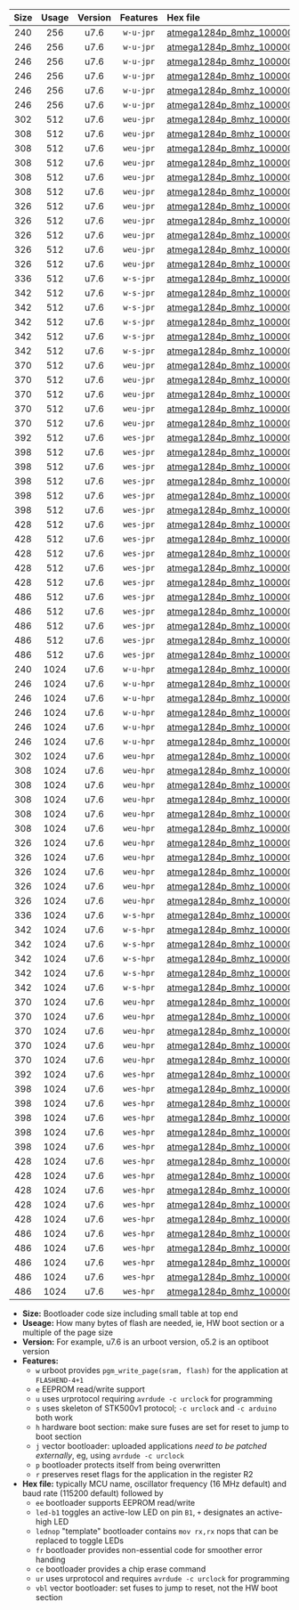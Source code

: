 |Size|Usage|Version|Features|Hex file|
|:-:|:-:|:-:|:-:|:--|
|240|256|u7.6|`w-u-jpr`|[atmega1284p_8mhz_1000000bps_ur_vbl.hex](https://raw.githubusercontent.com/stefanrueger/urboot/main//atmega1284p_8mhz_1000000bps_ur_vbl.hex)|
|246|256|u7.6|`w-u-jpr`|[atmega1284p_8mhz_1000000bps_led+b5_ur_vbl.hex](https://raw.githubusercontent.com/stefanrueger/urboot/main//atmega1284p_8mhz_1000000bps_led+b5_ur_vbl.hex)|
|246|256|u7.6|`w-u-jpr`|[atmega1284p_8mhz_1000000bps_led+b7_ur_vbl.hex](https://raw.githubusercontent.com/stefanrueger/urboot/main//atmega1284p_8mhz_1000000bps_led+b7_ur_vbl.hex)|
|246|256|u7.6|`w-u-jpr`|[atmega1284p_8mhz_1000000bps_led+c7_ur_vbl.hex](https://raw.githubusercontent.com/stefanrueger/urboot/main//atmega1284p_8mhz_1000000bps_led+c7_ur_vbl.hex)|
|246|256|u7.6|`w-u-jpr`|[atmega1284p_8mhz_1000000bps_led+d7_ur_vbl.hex](https://raw.githubusercontent.com/stefanrueger/urboot/main//atmega1284p_8mhz_1000000bps_led+d7_ur_vbl.hex)|
|246|256|u7.6|`w-u-jpr`|[atmega1284p_8mhz_1000000bps_lednop_ur_vbl.hex](https://raw.githubusercontent.com/stefanrueger/urboot/main//atmega1284p_8mhz_1000000bps_lednop_ur_vbl.hex)|
|302|512|u7.6|`weu-jpr`|[atmega1284p_8mhz_1000000bps_ee_ur_vbl.hex](https://raw.githubusercontent.com/stefanrueger/urboot/main//atmega1284p_8mhz_1000000bps_ee_ur_vbl.hex)|
|308|512|u7.6|`weu-jpr`|[atmega1284p_8mhz_1000000bps_ee_led+b5_ur_vbl.hex](https://raw.githubusercontent.com/stefanrueger/urboot/main//atmega1284p_8mhz_1000000bps_ee_led+b5_ur_vbl.hex)|
|308|512|u7.6|`weu-jpr`|[atmega1284p_8mhz_1000000bps_ee_led+b7_ur_vbl.hex](https://raw.githubusercontent.com/stefanrueger/urboot/main//atmega1284p_8mhz_1000000bps_ee_led+b7_ur_vbl.hex)|
|308|512|u7.6|`weu-jpr`|[atmega1284p_8mhz_1000000bps_ee_led+c7_ur_vbl.hex](https://raw.githubusercontent.com/stefanrueger/urboot/main//atmega1284p_8mhz_1000000bps_ee_led+c7_ur_vbl.hex)|
|308|512|u7.6|`weu-jpr`|[atmega1284p_8mhz_1000000bps_ee_led+d7_ur_vbl.hex](https://raw.githubusercontent.com/stefanrueger/urboot/main//atmega1284p_8mhz_1000000bps_ee_led+d7_ur_vbl.hex)|
|308|512|u7.6|`weu-jpr`|[atmega1284p_8mhz_1000000bps_ee_lednop_ur_vbl.hex](https://raw.githubusercontent.com/stefanrueger/urboot/main//atmega1284p_8mhz_1000000bps_ee_lednop_ur_vbl.hex)|
|326|512|u7.6|`weu-jpr`|[atmega1284p_8mhz_1000000bps_ee_led+b5_fr_ur_vbl.hex](https://raw.githubusercontent.com/stefanrueger/urboot/main//atmega1284p_8mhz_1000000bps_ee_led+b5_fr_ur_vbl.hex)|
|326|512|u7.6|`weu-jpr`|[atmega1284p_8mhz_1000000bps_ee_led+b7_fr_ur_vbl.hex](https://raw.githubusercontent.com/stefanrueger/urboot/main//atmega1284p_8mhz_1000000bps_ee_led+b7_fr_ur_vbl.hex)|
|326|512|u7.6|`weu-jpr`|[atmega1284p_8mhz_1000000bps_ee_led+c7_fr_ur_vbl.hex](https://raw.githubusercontent.com/stefanrueger/urboot/main//atmega1284p_8mhz_1000000bps_ee_led+c7_fr_ur_vbl.hex)|
|326|512|u7.6|`weu-jpr`|[atmega1284p_8mhz_1000000bps_ee_led+d7_fr_ur_vbl.hex](https://raw.githubusercontent.com/stefanrueger/urboot/main//atmega1284p_8mhz_1000000bps_ee_led+d7_fr_ur_vbl.hex)|
|326|512|u7.6|`weu-jpr`|[atmega1284p_8mhz_1000000bps_ee_lednop_fr_ur_vbl.hex](https://raw.githubusercontent.com/stefanrueger/urboot/main//atmega1284p_8mhz_1000000bps_ee_lednop_fr_ur_vbl.hex)|
|336|512|u7.6|`w-s-jpr`|[atmega1284p_8mhz_1000000bps_vbl.hex](https://raw.githubusercontent.com/stefanrueger/urboot/main//atmega1284p_8mhz_1000000bps_vbl.hex)|
|342|512|u7.6|`w-s-jpr`|[atmega1284p_8mhz_1000000bps_led+b5_vbl.hex](https://raw.githubusercontent.com/stefanrueger/urboot/main//atmega1284p_8mhz_1000000bps_led+b5_vbl.hex)|
|342|512|u7.6|`w-s-jpr`|[atmega1284p_8mhz_1000000bps_led+b7_vbl.hex](https://raw.githubusercontent.com/stefanrueger/urboot/main//atmega1284p_8mhz_1000000bps_led+b7_vbl.hex)|
|342|512|u7.6|`w-s-jpr`|[atmega1284p_8mhz_1000000bps_led+c7_vbl.hex](https://raw.githubusercontent.com/stefanrueger/urboot/main//atmega1284p_8mhz_1000000bps_led+c7_vbl.hex)|
|342|512|u7.6|`w-s-jpr`|[atmega1284p_8mhz_1000000bps_led+d7_vbl.hex](https://raw.githubusercontent.com/stefanrueger/urboot/main//atmega1284p_8mhz_1000000bps_led+d7_vbl.hex)|
|342|512|u7.6|`w-s-jpr`|[atmega1284p_8mhz_1000000bps_lednop_vbl.hex](https://raw.githubusercontent.com/stefanrueger/urboot/main//atmega1284p_8mhz_1000000bps_lednop_vbl.hex)|
|370|512|u7.6|`weu-jpr`|[atmega1284p_8mhz_1000000bps_ee_led+b5_fr_ce_ur_vbl.hex](https://raw.githubusercontent.com/stefanrueger/urboot/main//atmega1284p_8mhz_1000000bps_ee_led+b5_fr_ce_ur_vbl.hex)|
|370|512|u7.6|`weu-jpr`|[atmega1284p_8mhz_1000000bps_ee_led+b7_fr_ce_ur_vbl.hex](https://raw.githubusercontent.com/stefanrueger/urboot/main//atmega1284p_8mhz_1000000bps_ee_led+b7_fr_ce_ur_vbl.hex)|
|370|512|u7.6|`weu-jpr`|[atmega1284p_8mhz_1000000bps_ee_led+c7_fr_ce_ur_vbl.hex](https://raw.githubusercontent.com/stefanrueger/urboot/main//atmega1284p_8mhz_1000000bps_ee_led+c7_fr_ce_ur_vbl.hex)|
|370|512|u7.6|`weu-jpr`|[atmega1284p_8mhz_1000000bps_ee_led+d7_fr_ce_ur_vbl.hex](https://raw.githubusercontent.com/stefanrueger/urboot/main//atmega1284p_8mhz_1000000bps_ee_led+d7_fr_ce_ur_vbl.hex)|
|370|512|u7.6|`weu-jpr`|[atmega1284p_8mhz_1000000bps_ee_lednop_fr_ce_ur_vbl.hex](https://raw.githubusercontent.com/stefanrueger/urboot/main//atmega1284p_8mhz_1000000bps_ee_lednop_fr_ce_ur_vbl.hex)|
|392|512|u7.6|`wes-jpr`|[atmega1284p_8mhz_1000000bps_ee_vbl.hex](https://raw.githubusercontent.com/stefanrueger/urboot/main//atmega1284p_8mhz_1000000bps_ee_vbl.hex)|
|398|512|u7.6|`wes-jpr`|[atmega1284p_8mhz_1000000bps_ee_led+b5_vbl.hex](https://raw.githubusercontent.com/stefanrueger/urboot/main//atmega1284p_8mhz_1000000bps_ee_led+b5_vbl.hex)|
|398|512|u7.6|`wes-jpr`|[atmega1284p_8mhz_1000000bps_ee_led+b7_vbl.hex](https://raw.githubusercontent.com/stefanrueger/urboot/main//atmega1284p_8mhz_1000000bps_ee_led+b7_vbl.hex)|
|398|512|u7.6|`wes-jpr`|[atmega1284p_8mhz_1000000bps_ee_led+c7_vbl.hex](https://raw.githubusercontent.com/stefanrueger/urboot/main//atmega1284p_8mhz_1000000bps_ee_led+c7_vbl.hex)|
|398|512|u7.6|`wes-jpr`|[atmega1284p_8mhz_1000000bps_ee_led+d7_vbl.hex](https://raw.githubusercontent.com/stefanrueger/urboot/main//atmega1284p_8mhz_1000000bps_ee_led+d7_vbl.hex)|
|398|512|u7.6|`wes-jpr`|[atmega1284p_8mhz_1000000bps_ee_lednop_vbl.hex](https://raw.githubusercontent.com/stefanrueger/urboot/main//atmega1284p_8mhz_1000000bps_ee_lednop_vbl.hex)|
|428|512|u7.6|`wes-jpr`|[atmega1284p_8mhz_1000000bps_ee_led+b5_fr_vbl.hex](https://raw.githubusercontent.com/stefanrueger/urboot/main//atmega1284p_8mhz_1000000bps_ee_led+b5_fr_vbl.hex)|
|428|512|u7.6|`wes-jpr`|[atmega1284p_8mhz_1000000bps_ee_led+b7_fr_vbl.hex](https://raw.githubusercontent.com/stefanrueger/urboot/main//atmega1284p_8mhz_1000000bps_ee_led+b7_fr_vbl.hex)|
|428|512|u7.6|`wes-jpr`|[atmega1284p_8mhz_1000000bps_ee_led+c7_fr_vbl.hex](https://raw.githubusercontent.com/stefanrueger/urboot/main//atmega1284p_8mhz_1000000bps_ee_led+c7_fr_vbl.hex)|
|428|512|u7.6|`wes-jpr`|[atmega1284p_8mhz_1000000bps_ee_led+d7_fr_vbl.hex](https://raw.githubusercontent.com/stefanrueger/urboot/main//atmega1284p_8mhz_1000000bps_ee_led+d7_fr_vbl.hex)|
|428|512|u7.6|`wes-jpr`|[atmega1284p_8mhz_1000000bps_ee_lednop_fr_vbl.hex](https://raw.githubusercontent.com/stefanrueger/urboot/main//atmega1284p_8mhz_1000000bps_ee_lednop_fr_vbl.hex)|
|486|512|u7.6|`wes-jpr`|[atmega1284p_8mhz_1000000bps_ee_led+b5_fr_ce_vbl.hex](https://raw.githubusercontent.com/stefanrueger/urboot/main//atmega1284p_8mhz_1000000bps_ee_led+b5_fr_ce_vbl.hex)|
|486|512|u7.6|`wes-jpr`|[atmega1284p_8mhz_1000000bps_ee_led+b7_fr_ce_vbl.hex](https://raw.githubusercontent.com/stefanrueger/urboot/main//atmega1284p_8mhz_1000000bps_ee_led+b7_fr_ce_vbl.hex)|
|486|512|u7.6|`wes-jpr`|[atmega1284p_8mhz_1000000bps_ee_led+c7_fr_ce_vbl.hex](https://raw.githubusercontent.com/stefanrueger/urboot/main//atmega1284p_8mhz_1000000bps_ee_led+c7_fr_ce_vbl.hex)|
|486|512|u7.6|`wes-jpr`|[atmega1284p_8mhz_1000000bps_ee_led+d7_fr_ce_vbl.hex](https://raw.githubusercontent.com/stefanrueger/urboot/main//atmega1284p_8mhz_1000000bps_ee_led+d7_fr_ce_vbl.hex)|
|486|512|u7.6|`wes-jpr`|[atmega1284p_8mhz_1000000bps_ee_lednop_fr_ce_vbl.hex](https://raw.githubusercontent.com/stefanrueger/urboot/main//atmega1284p_8mhz_1000000bps_ee_lednop_fr_ce_vbl.hex)|
|240|1024|u7.6|`w-u-hpr`|[atmega1284p_8mhz_1000000bps_ur.hex](https://raw.githubusercontent.com/stefanrueger/urboot/main//atmega1284p_8mhz_1000000bps_ur.hex)|
|246|1024|u7.6|`w-u-hpr`|[atmega1284p_8mhz_1000000bps_led+b5_ur.hex](https://raw.githubusercontent.com/stefanrueger/urboot/main//atmega1284p_8mhz_1000000bps_led+b5_ur.hex)|
|246|1024|u7.6|`w-u-hpr`|[atmega1284p_8mhz_1000000bps_led+b7_ur.hex](https://raw.githubusercontent.com/stefanrueger/urboot/main//atmega1284p_8mhz_1000000bps_led+b7_ur.hex)|
|246|1024|u7.6|`w-u-hpr`|[atmega1284p_8mhz_1000000bps_led+c7_ur.hex](https://raw.githubusercontent.com/stefanrueger/urboot/main//atmega1284p_8mhz_1000000bps_led+c7_ur.hex)|
|246|1024|u7.6|`w-u-hpr`|[atmega1284p_8mhz_1000000bps_led+d7_ur.hex](https://raw.githubusercontent.com/stefanrueger/urboot/main//atmega1284p_8mhz_1000000bps_led+d7_ur.hex)|
|246|1024|u7.6|`w-u-hpr`|[atmega1284p_8mhz_1000000bps_lednop_ur.hex](https://raw.githubusercontent.com/stefanrueger/urboot/main//atmega1284p_8mhz_1000000bps_lednop_ur.hex)|
|302|1024|u7.6|`weu-hpr`|[atmega1284p_8mhz_1000000bps_ee_ur.hex](https://raw.githubusercontent.com/stefanrueger/urboot/main//atmega1284p_8mhz_1000000bps_ee_ur.hex)|
|308|1024|u7.6|`weu-hpr`|[atmega1284p_8mhz_1000000bps_ee_led+b5_ur.hex](https://raw.githubusercontent.com/stefanrueger/urboot/main//atmega1284p_8mhz_1000000bps_ee_led+b5_ur.hex)|
|308|1024|u7.6|`weu-hpr`|[atmega1284p_8mhz_1000000bps_ee_led+b7_ur.hex](https://raw.githubusercontent.com/stefanrueger/urboot/main//atmega1284p_8mhz_1000000bps_ee_led+b7_ur.hex)|
|308|1024|u7.6|`weu-hpr`|[atmega1284p_8mhz_1000000bps_ee_led+c7_ur.hex](https://raw.githubusercontent.com/stefanrueger/urboot/main//atmega1284p_8mhz_1000000bps_ee_led+c7_ur.hex)|
|308|1024|u7.6|`weu-hpr`|[atmega1284p_8mhz_1000000bps_ee_led+d7_ur.hex](https://raw.githubusercontent.com/stefanrueger/urboot/main//atmega1284p_8mhz_1000000bps_ee_led+d7_ur.hex)|
|308|1024|u7.6|`weu-hpr`|[atmega1284p_8mhz_1000000bps_ee_lednop_ur.hex](https://raw.githubusercontent.com/stefanrueger/urboot/main//atmega1284p_8mhz_1000000bps_ee_lednop_ur.hex)|
|326|1024|u7.6|`weu-hpr`|[atmega1284p_8mhz_1000000bps_ee_led+b5_fr_ur.hex](https://raw.githubusercontent.com/stefanrueger/urboot/main//atmega1284p_8mhz_1000000bps_ee_led+b5_fr_ur.hex)|
|326|1024|u7.6|`weu-hpr`|[atmega1284p_8mhz_1000000bps_ee_led+b7_fr_ur.hex](https://raw.githubusercontent.com/stefanrueger/urboot/main//atmega1284p_8mhz_1000000bps_ee_led+b7_fr_ur.hex)|
|326|1024|u7.6|`weu-hpr`|[atmega1284p_8mhz_1000000bps_ee_led+c7_fr_ur.hex](https://raw.githubusercontent.com/stefanrueger/urboot/main//atmega1284p_8mhz_1000000bps_ee_led+c7_fr_ur.hex)|
|326|1024|u7.6|`weu-hpr`|[atmega1284p_8mhz_1000000bps_ee_led+d7_fr_ur.hex](https://raw.githubusercontent.com/stefanrueger/urboot/main//atmega1284p_8mhz_1000000bps_ee_led+d7_fr_ur.hex)|
|326|1024|u7.6|`weu-hpr`|[atmega1284p_8mhz_1000000bps_ee_lednop_fr_ur.hex](https://raw.githubusercontent.com/stefanrueger/urboot/main//atmega1284p_8mhz_1000000bps_ee_lednop_fr_ur.hex)|
|336|1024|u7.6|`w-s-hpr`|[atmega1284p_8mhz_1000000bps.hex](https://raw.githubusercontent.com/stefanrueger/urboot/main//atmega1284p_8mhz_1000000bps.hex)|
|342|1024|u7.6|`w-s-hpr`|[atmega1284p_8mhz_1000000bps_led+b5.hex](https://raw.githubusercontent.com/stefanrueger/urboot/main//atmega1284p_8mhz_1000000bps_led+b5.hex)|
|342|1024|u7.6|`w-s-hpr`|[atmega1284p_8mhz_1000000bps_led+b7.hex](https://raw.githubusercontent.com/stefanrueger/urboot/main//atmega1284p_8mhz_1000000bps_led+b7.hex)|
|342|1024|u7.6|`w-s-hpr`|[atmega1284p_8mhz_1000000bps_led+c7.hex](https://raw.githubusercontent.com/stefanrueger/urboot/main//atmega1284p_8mhz_1000000bps_led+c7.hex)|
|342|1024|u7.6|`w-s-hpr`|[atmega1284p_8mhz_1000000bps_led+d7.hex](https://raw.githubusercontent.com/stefanrueger/urboot/main//atmega1284p_8mhz_1000000bps_led+d7.hex)|
|342|1024|u7.6|`w-s-hpr`|[atmega1284p_8mhz_1000000bps_lednop.hex](https://raw.githubusercontent.com/stefanrueger/urboot/main//atmega1284p_8mhz_1000000bps_lednop.hex)|
|370|1024|u7.6|`weu-hpr`|[atmega1284p_8mhz_1000000bps_ee_led+b5_fr_ce_ur.hex](https://raw.githubusercontent.com/stefanrueger/urboot/main//atmega1284p_8mhz_1000000bps_ee_led+b5_fr_ce_ur.hex)|
|370|1024|u7.6|`weu-hpr`|[atmega1284p_8mhz_1000000bps_ee_led+b7_fr_ce_ur.hex](https://raw.githubusercontent.com/stefanrueger/urboot/main//atmega1284p_8mhz_1000000bps_ee_led+b7_fr_ce_ur.hex)|
|370|1024|u7.6|`weu-hpr`|[atmega1284p_8mhz_1000000bps_ee_led+c7_fr_ce_ur.hex](https://raw.githubusercontent.com/stefanrueger/urboot/main//atmega1284p_8mhz_1000000bps_ee_led+c7_fr_ce_ur.hex)|
|370|1024|u7.6|`weu-hpr`|[atmega1284p_8mhz_1000000bps_ee_led+d7_fr_ce_ur.hex](https://raw.githubusercontent.com/stefanrueger/urboot/main//atmega1284p_8mhz_1000000bps_ee_led+d7_fr_ce_ur.hex)|
|370|1024|u7.6|`weu-hpr`|[atmega1284p_8mhz_1000000bps_ee_lednop_fr_ce_ur.hex](https://raw.githubusercontent.com/stefanrueger/urboot/main//atmega1284p_8mhz_1000000bps_ee_lednop_fr_ce_ur.hex)|
|392|1024|u7.6|`wes-hpr`|[atmega1284p_8mhz_1000000bps_ee.hex](https://raw.githubusercontent.com/stefanrueger/urboot/main//atmega1284p_8mhz_1000000bps_ee.hex)|
|398|1024|u7.6|`wes-hpr`|[atmega1284p_8mhz_1000000bps_ee_led+b5.hex](https://raw.githubusercontent.com/stefanrueger/urboot/main//atmega1284p_8mhz_1000000bps_ee_led+b5.hex)|
|398|1024|u7.6|`wes-hpr`|[atmega1284p_8mhz_1000000bps_ee_led+b7.hex](https://raw.githubusercontent.com/stefanrueger/urboot/main//atmega1284p_8mhz_1000000bps_ee_led+b7.hex)|
|398|1024|u7.6|`wes-hpr`|[atmega1284p_8mhz_1000000bps_ee_led+c7.hex](https://raw.githubusercontent.com/stefanrueger/urboot/main//atmega1284p_8mhz_1000000bps_ee_led+c7.hex)|
|398|1024|u7.6|`wes-hpr`|[atmega1284p_8mhz_1000000bps_ee_led+d7.hex](https://raw.githubusercontent.com/stefanrueger/urboot/main//atmega1284p_8mhz_1000000bps_ee_led+d7.hex)|
|398|1024|u7.6|`wes-hpr`|[atmega1284p_8mhz_1000000bps_ee_lednop.hex](https://raw.githubusercontent.com/stefanrueger/urboot/main//atmega1284p_8mhz_1000000bps_ee_lednop.hex)|
|428|1024|u7.6|`wes-hpr`|[atmega1284p_8mhz_1000000bps_ee_led+b5_fr.hex](https://raw.githubusercontent.com/stefanrueger/urboot/main//atmega1284p_8mhz_1000000bps_ee_led+b5_fr.hex)|
|428|1024|u7.6|`wes-hpr`|[atmega1284p_8mhz_1000000bps_ee_led+b7_fr.hex](https://raw.githubusercontent.com/stefanrueger/urboot/main//atmega1284p_8mhz_1000000bps_ee_led+b7_fr.hex)|
|428|1024|u7.6|`wes-hpr`|[atmega1284p_8mhz_1000000bps_ee_led+c7_fr.hex](https://raw.githubusercontent.com/stefanrueger/urboot/main//atmega1284p_8mhz_1000000bps_ee_led+c7_fr.hex)|
|428|1024|u7.6|`wes-hpr`|[atmega1284p_8mhz_1000000bps_ee_led+d7_fr.hex](https://raw.githubusercontent.com/stefanrueger/urboot/main//atmega1284p_8mhz_1000000bps_ee_led+d7_fr.hex)|
|428|1024|u7.6|`wes-hpr`|[atmega1284p_8mhz_1000000bps_ee_lednop_fr.hex](https://raw.githubusercontent.com/stefanrueger/urboot/main//atmega1284p_8mhz_1000000bps_ee_lednop_fr.hex)|
|486|1024|u7.6|`wes-hpr`|[atmega1284p_8mhz_1000000bps_ee_led+b5_fr_ce.hex](https://raw.githubusercontent.com/stefanrueger/urboot/main//atmega1284p_8mhz_1000000bps_ee_led+b5_fr_ce.hex)|
|486|1024|u7.6|`wes-hpr`|[atmega1284p_8mhz_1000000bps_ee_led+b7_fr_ce.hex](https://raw.githubusercontent.com/stefanrueger/urboot/main//atmega1284p_8mhz_1000000bps_ee_led+b7_fr_ce.hex)|
|486|1024|u7.6|`wes-hpr`|[atmega1284p_8mhz_1000000bps_ee_led+c7_fr_ce.hex](https://raw.githubusercontent.com/stefanrueger/urboot/main//atmega1284p_8mhz_1000000bps_ee_led+c7_fr_ce.hex)|
|486|1024|u7.6|`wes-hpr`|[atmega1284p_8mhz_1000000bps_ee_led+d7_fr_ce.hex](https://raw.githubusercontent.com/stefanrueger/urboot/main//atmega1284p_8mhz_1000000bps_ee_led+d7_fr_ce.hex)|
|486|1024|u7.6|`wes-hpr`|[atmega1284p_8mhz_1000000bps_ee_lednop_fr_ce.hex](https://raw.githubusercontent.com/stefanrueger/urboot/main//atmega1284p_8mhz_1000000bps_ee_lednop_fr_ce.hex)|

- **Size:** Bootloader code size including small table at top end
- **Useage:** How many bytes of flash are needed, ie, HW boot section or a multiple of the page size
- **Version:** For example, u7.6 is an urboot version, o5.2 is an optiboot version
- **Features:**
  + `w` urboot provides `pgm_write_page(sram, flash)` for the application at `FLASHEND-4+1`
  + `e` EEPROM read/write support
  + `u` uses urprotocol requiring `avrdude -c urclock` for programming
  + `s` uses skeleton of STK500v1 protocol; `-c urclock` and `-c arduino` both work
  + `h` hardware boot section: make sure fuses are set for reset to jump to boot section
  + `j` vector bootloader: uploaded applications *need to be patched externally*, eg, using `avrdude -c urclock`
  + `p` bootloader protects itself from being overwritten
  + `r` preserves reset flags for the application in the register R2
- **Hex file:** typically MCU name, oscillator frequency (16 MHz default) and baud rate (115200 default) followed by
  + `ee` bootloader supports EEPROM read/write
  + `led-b1` toggles an active-low LED on pin `B1`, `+` designates an active-high LED
  + `lednop` "template" bootloader contains `mov rx,rx` nops that can be replaced to toggle LEDs
  + `fr` bootloader provides non-essential code for smoother error handing
  + `ce` bootloader provides a chip erase command
  + `ur` uses urprotocol and requires `avrdude -c urclock` for programming
  + `vbl` vector bootloader: set fuses to jump to reset, not the HW boot section
